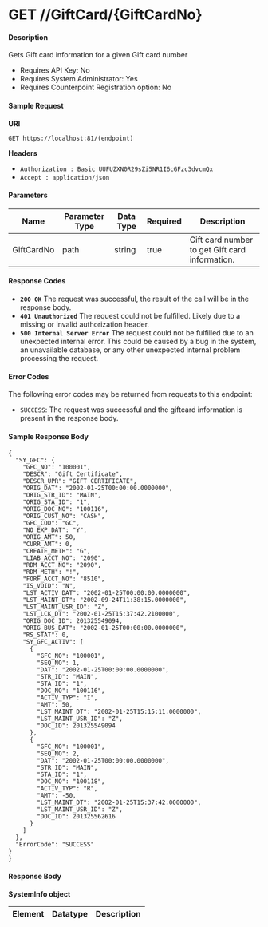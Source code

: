 
# GET //GiftCard/{GiftCardNo}

#### Description
Gets Gift card information for a given Gift card number

- Requires API Key: No
- Requires System Administrator: Yes
- Requires Counterpoint Registration option: No

#### Sample Request

**URI**

`GET https://localhost:81/(endpoint)`

**Headers**
- `Authorization : Basic UUFUZXN0R29sZi5NR1I6cGFzc3dvcmQx`
- `Accept : application/json`

#### Parameters
Name | Parameter Type | Data Type | Required | Description
---- | -------------- | --------- | -------- | -----------
GiftCardNo | path | string | true | Gift card number to get Gift card information.

#### Response Codes
- **<code>200 OK</code>** The request was successful, the result of the call will be in the response body.
- **<code>401 Unauthorized</code>** The request could not be fulfilled. Likely due to a missing or invalid authorization header.
- **<code>500 Internal Server Error</code>** The request could not be fulfilled due to an unexpected internal error. This could be caused by a bug in the system, an unavailable database, or any other unexpected internal problem processing the request.
 
#### Error Codes
The following error codes may be returned from requests to this endpoint:
- `SUCCESS`: The request was successful and the giftcard information is present in the response body.

#### Sample Response Body

```
{
  "SY_GFC": {
    "GFC_NO": "100001",
    "DESCR": "Gift Certificate",
    "DESCR_UPR": "GIFT CERTIFICATE",
    "ORIG_DAT": "2002-01-25T00:00:00.0000000",
    "ORIG_STR_ID": "MAIN",
    "ORIG_STA_ID": "1",
    "ORIG_DOC_NO": "100116",
    "ORIG_CUST_NO": "CASH",
    "GFC_COD": "GC",
    "NO_EXP_DAT": "Y",
    "ORIG_AMT": 50,
    "CURR_AMT": 0,
    "CREATE_METH": "G",
    "LIAB_ACCT_NO": "2090",
    "RDM_ACCT_NO": "2090",
    "RDM_METH": "!",
    "FORF_ACCT_NO": "8510",
    "IS_VOID": "N",
    "LST_ACTIV_DAT": "2002-01-25T00:00:00.0000000",
    "LST_MAINT_DT": "2002-09-24T11:38:15.0000000",
    "LST_MAINT_USR_ID": "Z",
    "LST_LCK_DT": "2002-01-25T15:37:42.2100000",
    "ORIG_DOC_ID": 201325549094,
    "ORIG_BUS_DAT": "2002-01-25T00:00:00.0000000",
    "RS_STAT": 0,
    "SY_GFC_ACTIV": [
      {
        "GFC_NO": "100001",
        "SEQ_NO": 1,
        "DAT": "2002-01-25T00:00:00.0000000",
        "STR_ID": "MAIN",
        "STA_ID": "1",
        "DOC_NO": "100116",
        "ACTIV_TYP": "I",
        "AMT": 50,
        "LST_MAINT_DT": "2002-01-25T15:15:11.0000000",
        "LST_MAINT_USR_ID": "Z",
        "DOC_ID": 201325549094
      },
      {
        "GFC_NO": "100001",
        "SEQ_NO": 2,
        "DAT": "2002-01-25T00:00:00.0000000",
        "STR_ID": "MAIN",
        "STA_ID": "1",
        "DOC_NO": "100118",
        "ACTIV_TYP": "R",
        "AMT": -50,
        "LST_MAINT_DT": "2002-01-25T15:37:42.0000000",
        "LST_MAINT_USR_ID": "Z",
        "DOC_ID": 201325562616
      }
    ]
  },
  "ErrorCode": "SUCCESS"
}
}
```

#### Response Body

**SystemInfo object**

Element | Datatype | Description
------- | -------- | -----------



